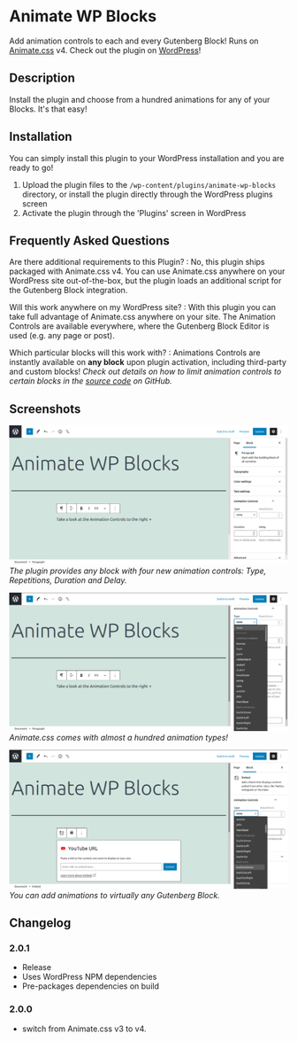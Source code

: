 # Animate WP Blocks

Add animation controls to each and every Gutenberg Block! Runs on [Animate.css](https://animate.style/) v4. Check out the plugin on [WordPress](https://wordpress.org/plugins/animate-wp-blocks/)!

## Description

Install the plugin and choose from a hundred animations for any of your Blocks. It's that easy!

## Installation

You can simply install this plugin to your WordPress installation and you are ready to go!

1. Upload the plugin files to the `/wp-content/plugins/animate-wp-blocks` directory, or install the plugin directly through the WordPress plugins screen
2. Activate the plugin through the 'Plugins' screen in WordPress

## Frequently Asked Questions

Are there additional requirements to this Plugin?
: No, this plugin ships packaged with Animate.css v4. You can use Animate.css anywhere on your WordPress site out-of-the-box, but the plugin loads an additional script for the Gutenberg Block integration.

Will this work anywhere on my WordPress site?
: With this plugin you can take full advantage of Animate.css anywhere on your site. The Animation Controls are available everywhere, where the Gutenberg Block Editor is used (e.g. any page or post).

Which particular blocks will this work with?
: Animations Controls are instantly available on **any block** upon plugin activation, including third-party and custom blocks! _Check out details on how to limit animation controls to certain blocks in the [source code](https://github.com/dkress59/wp-gutenberg-animate) on GitHub._

## Screenshots

![screenshot-1](https://github.com/dkress59/wp-gutenberg-animate/raw/master/assets/screenshot-1.png)
_The plugin provides any block with four new animation controls:
Type, Repetitions, Duration and Delay._

![screenshot-1](https://github.com/dkress59/wp-gutenberg-animate/raw/master/assets/screenshot-2.png)
_Animate.css comes with almost a hundred animation types!_

![screenshot-1](https://github.com/dkress59/wp-gutenberg-animate/raw/master/assets/screenshot-3.png)
_You can add animations to virtually any Gutenberg Block._

## Changelog

### 2.0.1

- Release
- Uses WordPress NPM dependencies
- Pre-packages dependencies on build

### 2.0.0

- switch from Animate.css v3 to v4.
